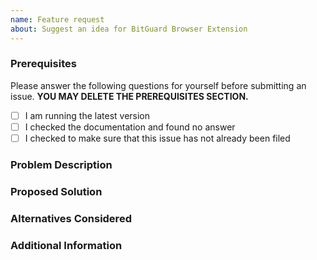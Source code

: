 ```yaml
---
name: Feature request
about: Suggest an idea for BitGuard Browser Extension
---
```


<!--  As an open-source project with a dedicated but small maintainer team, it can sometimes take a long time for issues to be addressed so please be patient and we will get back to you as soon as we can.
-->

### Prerequisites

Please answer the following questions for yourself before submitting an issue. **YOU MAY DELETE THE PREREQUISITES SECTION.**

- [ ] I am running the latest version
- [ ] I checked the documentation and found no answer
- [ ] I checked to make sure that this issue has not already been filed

### Problem Description

<!-- Is your feature request related to a problem? Please add a clear and concise description of what the problem is. -->

### Proposed Solution

<!-- Describe the solution you'd like in a clear and concise manner -->

### Alternatives Considered

<!-- A clear and concise description of any alternative solutions or features you've considered. -->

### Additional Information

<!-- Add any other context about the problem here. -->
